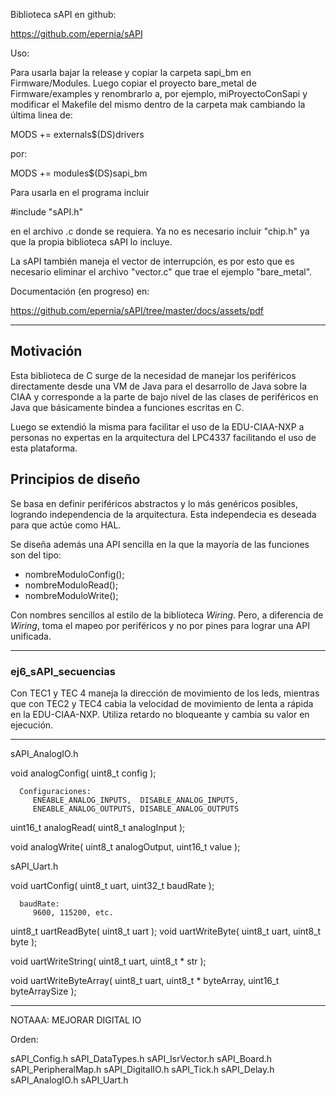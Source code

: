 Biblioteca sAPI en github:

https://github.com/epernia/sAPI

Uso:

Para usarla bajar la release y copiar la carpeta sapi_bm en Firmware/Modules.
Luego copiar el proyecto bare_metal de Firmware/examples y renombrarlo a, por
ejemplo, miProyectoConSapi y modificar el Makefile del mismo dentro de la
carpeta mak cambiando la última linea de:

MODS                         += externals$(DS)drivers

por:

MODS                         += modules$(DS)sapi_bm

Para usarla en el programa incluir

#include "sAPI.h"

en el archivo .c donde se requiera. Ya no es necesario incluir "chip.h" ya que la
propia biblioteca sAPI lo incluye.

La sAPI también maneja el vector de interrupción, es por esto que es necesario
eliminar el archivo "vector.c" que trae el ejemplo "bare_metal".




Documentación (en progreso) en:

https://github.com/epernia/sAPI/tree/master/docs/assets/pdf

--------------------------------------------------------------


## Motivación

Esta biblioteca de C surge de la necesidad de manejar los periféricos
directamente desde una VM de Java para el desarrollo de Java sobre la CIAA y
corresponde a la parte de bajo nivel de las clases de periféricos en Java que
básicamente bindea a funciones escritas en C.

Luego se extendió la misma para facilitar el uso de la EDU-CIAA-NXP a personas
no expertas en la arquitectura del LPC4337 facilitando el uso de esta plataforma.


## Principios de diseño

Se basa en definir periféricos abstractos y lo más genéricos posibles, logrando
independencia de la arquitectura. Esta independecia es deseada para que actúe
como HAL.

Se diseña además una API sencilla en la que la mayoría de las funciones son
del tipo:

- nombreModuloConfig();
- nombreModuloRead();
- nombreModuloWrite();

Con nombres sencillos al estilo de la biblioteca *Wiring*. Pero, a diferencia de
*Wiring*, toma el mapeo por periféricos y no por pines para lograr una API
unificada.





--------------------------------------------------------------

### ej6_sAPI_secuencias

Con TEC1 y TEC 4 maneja la dirección de movimiento de los leds, mientras que con
TEC2 y TEC4 cabia la velocidad de movimiento de lenta a rápida en la
EDU-CIAA-NXP. Utiliza retardo no bloqueante y cambia su valor en ejecución.

--------------------------------------------------------------


sAPI_AnalogIO.h

   void analogConfig( uint8_t config );

      Configuraciones:
         ENEABLE_ANALOG_INPUTS,  DISABLE_ANALOG_INPUTS,
         ENEABLE_ANALOG_OUTPUTS, DISABLE_ANALOG_OUTPUTS

   uint16_t analogRead( uint8_t analogInput );

   void analogWrite( uint8_t analogOutput, uint16_t value );

sAPI_Uart.h

   void uartConfig( uint8_t uart, uint32_t baudRate );

      baudRate:
         9600, 115200, etc.

   uint8_t uartReadByte( uint8_t uart );
   void uartWriteByte( uint8_t uart, uint8_t byte );

   void uartWriteString( uint8_t uart, uint8_t * str );

   void uartWriteByteArray( uint8_t uart, uint8_t * byteArray, uint16_t byteArraySize );




----------------------------------------------------------------------------------------

NOTAAA: MEJORAR DIGITAL IO

   Orden:

   sAPI_Config.h
   sAPI_DataTypes.h
   sAPI_IsrVector.h
   sAPI_Board.h
   sAPI_PeripheralMap.h
   sAPI_DigitalIO.h
   sAPI_Tick.h
   sAPI_Delay.h
   sAPI_AnalogIO.h
   sAPI_Uart.h
